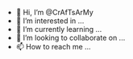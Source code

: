 - 👋 Hi, I’m @CrAfTsArMy
- 👀 I’m interested in ...
- 🌱 I’m currently learning ...
- 💞️ I’m looking to collaborate on ...
- 📫 How to reach me ...

<!---
CrAfTsArMy/CrAfTsArMy is a ✨ special ✨ repository because its `README.md` (this file) appears on your GitHub profile.
You can click the Preview link to take a look at your changes.
--->
